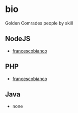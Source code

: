 # bio
Golden Comrades people by skill

## NodeJS
 - [francescobianco](francescobianco.md)

## PHP
 - [francescobianco](francescobianco.md)

## Java
 - none
